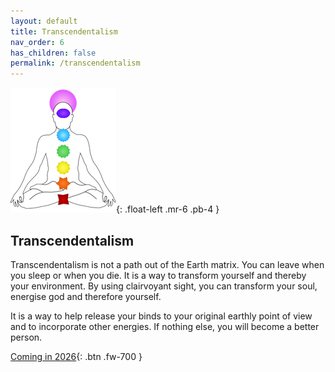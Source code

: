 ```yaml
---
layout: default
title: Transcendentalism
nav_order: 6
has_children: false
permalink: /transcendentalism
---
```



![chakras](/assets/images/transcendentalism/chakras-200px.png "chakras"){: .float-left .mr-6 .pb-4 } 

## Transcendentalism

Transcendentalism is not a path out of the Earth matrix. You can leave when you sleep or when you die. It is a way to transform yourself and thereby your environment. By using clairvoyant sight, you can transform your soul, energise god and therefore yourself. 

It is a way to help release your binds to your original earthly point of view and to incorporate other energies. If nothing else, you will become a better person. 


[Coming in 2026](/books){: .btn .fw-700 }



